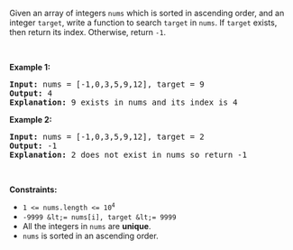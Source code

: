 Given an array of integers `` nums `` which is sorted in ascending order, and an integer `` target ``, write a function to search `` target `` in `` nums ``. If `` target `` exists, then return its index. Otherwise, return `` -1 ``.

&nbsp;

__Example 1:__

<pre>
<strong>Input:</strong> nums = [-1,0,3,5,9,12], target = 9
<strong>Output:</strong> 4
<strong>Explanation:</strong> 9 exists in nums and its index is 4
</pre>

__Example 2:__

<pre>
<strong>Input:</strong> nums = [-1,0,3,5,9,12], target = 2
<strong>Output:</strong> -1
<strong>Explanation:</strong> 2 does not exist in nums so return -1
</pre>

&nbsp;

__Constraints:__

*   <code>1 &lt;= nums.length &lt;= 10<sup>4</sup></code>
*   `` -9999 &lt;= nums[i], target &lt;= 9999 ``
*   All the integers in `` nums `` are __unique__.
*   `` nums `` is sorted in an ascending order.